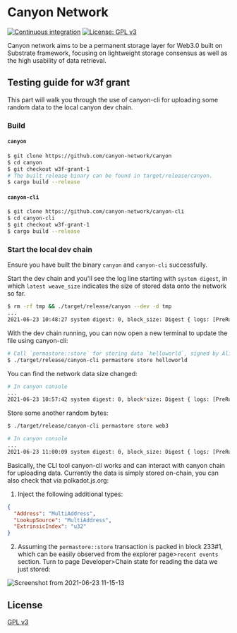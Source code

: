 # Canyon Network

[![Continuous integration](https://github.com/canyon-network/canyon/actions/workflows/ci.yml/badge.svg)](https://github.com/canyon-network/canyon/actions/workflows/ci.yml)
[![License: GPL v3](https://img.shields.io/badge/License-GPL%20v3-blue.svg)](http://www.gnu.org/licenses/gpl-3.0)

Canyon network aims to be a permanent storage layer for Web3.0 built on Substrate framework, focusing on lightweight storage consensus as well as the high usability of data retrieval.

## Testing guide for w3f grant

This part will walk you through the use of canyon-cli for uploading some random data to the local canyon dev chain.

### Build

#### `canyon`

```bash
$ git clone https://github.com/canyon-network/canyon
$ cd canyon
$ git checkout w3f-grant-1
# The built release binary can be found in target/release/canyon.
$ cargo build --release
```

#### `canyon-cli`

```bash
$ git clone https://github.com/canyon-network/canyon-cli
$ cd canyon-cli
$ git checkout w3f-grant-1
$ cargo build --release
```

### Start the local dev chain

Ensure you have built the binary `canyon` and `canyon-cli` successfully.

Start the dev chain and you'll see the log line starting with `system digest`, in which `latest weave_size` indicates the size of stored data onto the network so far.

```bash
$ rm -rf tmp && ./target/release/canyon --dev -d tmp
...
2021-06-23 10:48:27 system digest: 0, block_size: Digest { logs: [PreRuntime(BABE, [2, 0, 0, 0, 0, 169, 53, 70, 32, 0, 0, 0, 0]), PreRuntime(poa_, [0, 0, 0, 0, 0, 0, 0, 0])] }, latest weave_size: 0
```

With the dev chain running, you can now open a new terminal to update the file using canyon-cli:

```bash
# Call `permastore::store` for storing data `helloworld`, signed by Alice.
$ ./target/release/canyon-cli permastore store helloworld
```

You can find the network data size changed:

```bash
# In canyon console
...
2021-06-23 10:57:42 system digest: 0, block*size: Digest { logs: [PreRuntime(BABE, [2, 0, 0, 0, 0, 98, 54, 70, 32, 0, 0, 0, 0]), PreRuntime(poa*, [10, 0, 0, 0, 0, 0, 0, 0])] }, latest weave_size: 10
```

Store some another random bytes:

```bash
$ ./target/release/canyon-cli permastore store web3
```

```bash
# In canyon console
...
2021-06-23 11:00:09 system digest: 0, block_size: Digest { logs: [PreRuntime(BABE, [2, 0, 0, 0, 0, 147, 54, 70, 32, 0, 0, 0, 0]), PreRuntime(poa_, [14, 0, 0, 0, 0, 0, 0, 0])] }, latest weave_size: 14
```

Basically, the CLI tool canyon-cli works and can interact with canyon chain for uploading data. Currently the data is simply stored on-chain, you can also check that via polkadot.js.org:

1. Inject the following additional types:

```json
{
  "Address": "MultiAddress",
  "LookupSource": "MultiAddress",
  "ExtrinsicIndex": "u32"
}
```

2. Assuming the `permastore::store` transaction is packed in block 233#1, which can be easily observed from the explorer page>`recent events` section. Turn to page Developer>Chain state for reading the data we just stored:

![Screenshot from 2021-06-23 11-15-13](https://user-images.githubusercontent.com/8850248/123030045-b4a3cc00-d414-11eb-8247-2d77b7597a39.png)

## License

[GPL v3](./LICENSE)
